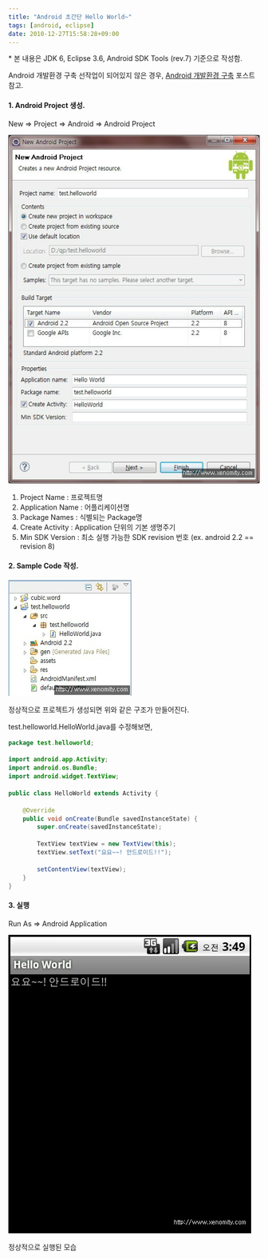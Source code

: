 ```yaml
---
title: "Android 초간단 Hello World~"
tags: [android, eclipse]
date: 2010-12-27T15:58:28+09:00
---
```


\* 본 내용은 JDK 6, Eclipse 3.6, Android SDK Tools (rev.7) 기준으로 작성함.  
  
Android 개발환경 구축 선작업이 되어있지 않은 경우, [Android 개발환경 구축](http://blog.xenomity.com/Android-%EA%B0%9C%EB%B0%9C%ED%99%98%EA%B2%BD-%EA%B5%AC%EC%B6%95) 포스트 참고.  
  
  

#### **1. Android Project 생성.**
New =\> Project =\> Android =\> Android Project  

![Step 1](../assets/image/2010-12-27-201011231243.jpg)
   1) Project Name : 프로젝트명  
   2) Application Name : 어플리케이션명
   3) Package Names : 식별되는 Package명
   4) Create Activity : Application 단위의 기본 생명주기
   5) Min SDK Version : 최소 실행 가능한 SDK revision 번호 (ex. android 2.2 == revision 8)  
  

#### **2. Sample Code 작성.**

![Step 2](../assets/image/2010-12-27-201011231247.jpg)
  

정상적으로 프로젝트가 생성되면 위와 같은 구조가 만들어진다.

test.helloworld.HelloWorld.java를 수정해보면,  

```java
package test.helloworld;
 
import android.app.Activity;
import android.os.Bundle;
import android.widget.TextView;
 
public class HelloWorld extends Activity {
 
    @Override
    public void onCreate(Bundle savedInstanceState) {
        super.onCreate(savedInstanceState);
         
        TextView textView = new TextView(this);
        textView.setText("요요~~! 안드로이드!!");
         
        setContentView(textView);
    }
}
```


#### **3. 실행**
Run As =\> Android Application  

![Step 3](../assets/image/2010-12-27-201011231250.jpg)

정상적으로 실행된 모습  
  

